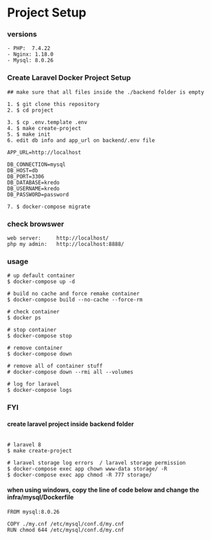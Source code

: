 # Project Setup

### versions
```
- PHP:  7.4.22 
- Nginx: 1.18.0
- Mysql: 8.0.26
```

### Create Laravel Docker Project Setup
```
## make sure that all files inside the ./backend folder is empty

1. $ git clone this repository
2. $ cd project

3. $ cp .env.template .env
4. $ make create-project
5. $ make init
6. edit db info and app_url on backend/.env file

APP_URL=http://localhost

DB_CONNECTION=mysql
DB_HOST=db
DB_PORT=3306
DB_DATABASE=kredo
DB_USERNAME=kredo
DB_PASSWORD=password

7. $ docker-compose migrate
```


### check browswer
```
web server:     http://localhost/
php my admin:   http://localhost:8888/
```

### usage
```
# up default container
$ docker-compose up -d

# build no cache and force remake container
$ docker-compose build --no-cache --force-rm

# check container
$ docker ps

# stop container
$ docker-compose stop

# remove container
$ docker-compose down

# remove all of container stuff
# docker-compose down --rmi all --volumes

# log for laravel
$ docker-compose logs
```


### FYI
#### create laravel project inside backend folder
```

# laravel 8
$ make create-project

# laravel storage log errors  / laravel storage permission
$ docker-compose exec app chown www-data storage/ -R
$ docker-compose exec app chmod -R 777 storage/
```

#### when using windows, copy the line of code below and change the infra/mysql/Dockerfile
```
FROM mysql:8.0.26

COPY ./my.cnf /etc/mysql/conf.d/my.cnf
RUN chmod 644 /etc/mysql/conf.d/my.cnf
```